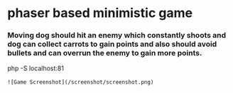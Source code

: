 # phaser based minimistic game
### Moving dog should hit an enemy which constantly shoots and dog can collect carrots to gain points and also should avoid bullets and can overrun the enemy to gain more points.

 php -S localhost:81

    ![Game Screenshot](/screenshot/screenshot.png)




